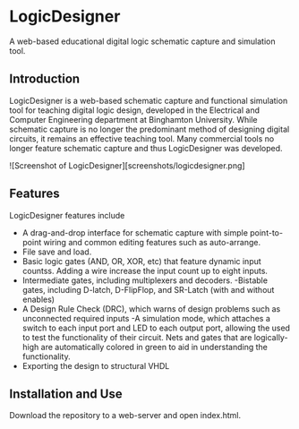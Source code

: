 # LogicDesigner
A web-based educational digital logic schematic capture and simulation tool.
## Introduction
LogicDesigner is a web-based schematic capture and functional simulation tool for teaching digital logic design, developed in the Electrical and Computer Engineering department at Binghamton University.  While schematic capture is no longer the predominant method of designing digital circuits, it remains an effective teaching tool.  Many commercial tools no longer feature schematic capture and thus LogicDesigner was developed.  

![Screenshot of LogicDesigner][screenshots/logicdesigner.png]
## Features
LogicDesigner features include
- A drag-and-drop interface for schematic capture with simple point-to-point wiring and common editing features such as auto-arrange.
- File save and load.
- Basic logic gates (AND, OR, XOR, etc) that feature dynamic input countss.  Adding a wire increase the input count up to eight inputs.
- Intermediate gates, including multiplexers and decoders.
-Bistable gates, including D-latch, D-FlipFlop, and SR-Latch (with and without enables)
- A Design Rule Check (DRC), which warns of design problems such as unconnected required inputs
-A simulation mode, which attaches a switch to each input port and LED to each output port, allowing the used to test the functionality of their circuit.  Nets and gates that are logically-high are automatically colored in green to aid in understanding the functionality.
- Exporting the design to structural VHDL

## Installation and Use
Download the repository to a web-server and open index.html.
